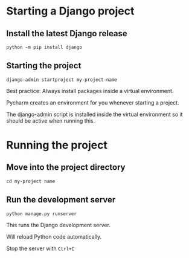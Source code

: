 # Starting a Django project

## Install the latest Django release

```
python -m pip install django
```
## Starting the project

```
django-admin startproject my-project-name
```

Best practice: Always install packages inside a virtual environment.

Pycharm creates an environment for you whenever starting a project.

The django-admin script is installed inside the virtual environment so it should be active when running this.

# Running the project

## Move into the project directory
```
cd my-project name
```

## Run the development server
```
python manage.py runserver
```

This runs the Django development server. 

Will reload Python code automatically.

Stop the server with `Ctrl+C`
